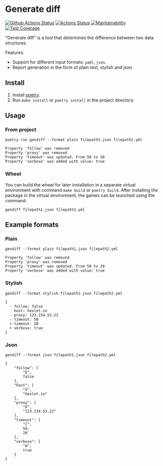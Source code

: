# Generate diff

[![Github Actions Status](https://github.com/stigsanek/python-project-50/workflows/python-ci/badge.svg)](https://github.com/stigsanek/python-project-50/actions)
[![Actions Status](https://github.com/stigsanek/python-project-50/workflows/hexlet-check/badge.svg)](https://github.com/stigsanek/python-project-50/actions)
[![Maintainability](https://api.codeclimate.com/v1/badges/308bfcb1ebd5980a7e7e/maintainability)](https://codeclimate.com/github/stigsanek/python-project-50/maintainability)
[![Test Coverage](https://api.codeclimate.com/v1/badges/308bfcb1ebd5980a7e7e/test_coverage)](https://codeclimate.com/github/stigsanek/python-project-50/test_coverage)

"Generate diff" is a tool that determines the difference between two data structures.

Features:

* Support for different input formats: `yaml`, `json`.
* Report generation in the form of plain text, stylish and json

## Install

1. Install [poetry](https://python-poetry.org/).
2. Run `make install` or `poetry install` in the project directory.

## Usage

### From project

```
poetry run gendiff --format plain filepath1.json filepath2.yml

Property 'follow' was removed
Property 'proxy' was removed
Property 'timeout' was updated. From 50 to 20
Property 'verbose' was added with value: true
```

### Wheel

You can build the wheel for later installation in a separate virtual environment with command `make build`
or `poetry build`. After installing the package in the virtual environment, the games can be launched using the
command:

```
gendiff filepath1.json filepath2.yml
```

## Example formats

### Plain

```
gendiff --format plain filepath1.json filepath2.yml

Property 'follow' was removed
Property 'proxy' was removed
Property 'timeout' was updated. From 50 to 20
Property 'verbose' was added with value: true
```

### Stylish

```
gendiff --format stylish filepath1.json filepath2.yml

{
  - follow: false
    host: hexlet.io
  - proxy: 123.234.53.22
  - timeout: 50
  + timeout: 20
  + verbose: true
}
```

### Json

```
gendiff --format json filepath1.json filepath2.yml

{
    "follow": [
        "D",
        false
    ],
    "host": [
        "U",
        "hexlet.io"
    ],
    "proxy": [
        "D",
        "123.234.53.22"
    ],
    "timeout": [
        "C",
        50,
        20
    ],
    "verbose": [
        "A",
        true
    ]
}
```
